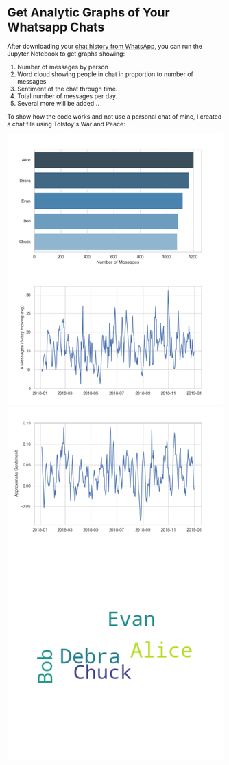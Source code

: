 # Get Analytic Graphs of Your Whatsapp Chats

After downloading your [chat history from WhatsApp](https://faq.whatsapp.com/en/wp/22548236), you can run the Jupyter Notebook to get graphs showing:
1. Number of messages by person
2. Word cloud showing people in chat in proportion to number of messages
3. Sentiment of the chat through time.
4. Total number of messages per day.
5. Several more will be added...

To show how the code works and not use a personal chat of mine, I created a chat file using Tolstoy's War and Peace:

![](https://github.com/meninder/whatsapp_chat_analytics/blob/master/figures/count_bar.png)
![](https://github.com/meninder/whatsapp_chat_analytics/blob/master/figures/rolling_count.png)
![](https://github.com/meninder/whatsapp_chat_analytics/blob/master/figures/sentiment_time.png)
![](https://github.com/meninder/whatsapp_chat_analytics/blob/master/figures/wc.png)

